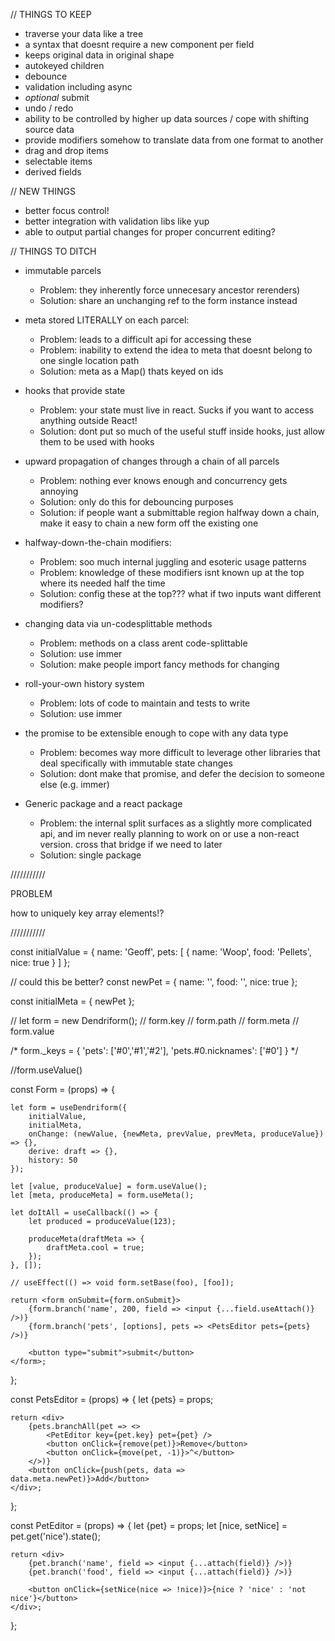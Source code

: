 // THINGS TO KEEP

- traverse your data like a tree 
- a syntax that doesnt require a new component per field
- keeps original data in original shape
- autokeyed children
- debounce
- validation including async
- *optional* submit
- undo / redo
- ability to be controlled by higher up data sources / cope with shifting source data
- provide modifiers somehow to translate data from one format to another
- drag and drop items
- selectable items
- derived fields

// NEW THINGS

- better focus control!
- better integration with validation libs like yup
- able to output partial changes for proper concurrent editing?

// THINGS TO DITCH

- immutable parcels
  - Problem: they inherently force unnecesary ancestor rerenders)
  - Solution: share an unchanging ref to the form instance instead

- meta stored LITERALLY on each parcel:
  - Problem: leads to a difficult api for accessing these
  - Problem: inability to extend the idea to meta that doesnt belong to one single location path
  - Solution: meta as a Map() thats keyed on ids

- hooks that provide state
  - Problem: your state must live in react. Sucks if you want to access anything outside React!
  - Solution: dont put so much of the useful stuff inside hooks, just allow them to be used with hooks

- upward propagation of changes through a chain of all parcels
  - Problem: nothing ever knows enough and concurrency gets annoying
  - Solution: only do this for debouncing purposes
  - Solution: if people want a submittable region halfway down a chain, make it easy to chain a new form off the existing one

- halfway-down-the-chain modifiers:
  - Problem: soo much internal juggling and esoteric usage patterns
  - Problem: knowledge of these modifiers isnt known up at the top where its needed half the time
  - Solution: config these at the top??? what if two inputs want different modifiers?

- changing data via un-codesplittable methods
  - Problem: methods on a class arent code-splittable
  - Solution: use immer
  - Solution: make people import fancy methods for changing

- roll-your-own history system
  - Problem: lots of code to maintain and tests to write
  - Solution: use immer

- the promise to be extensible enough to cope with any data type
  - Problem: becomes way more difficult to leverage other libraries that deal specifically with immutable state changes
  - Solution: dont make that promise, and defer the decision to someone else (e.g. immer)

- Generic package and a react package
  - Problem: the internal split surfaces as a slightly more complicated api, and im never really planning to work on or use a non-react version. cross that bridge if we need to later
  - Solution: single package

///////////

PROBLEM

how to uniquely key array elements!?

///////////

const initialValue = {
    name: 'Geoff',
    pets: [
        {
            name: 'Woop',
            food: 'Pellets',
            nice: true
        }
    ]
};

// could this be better?
const newPet = {
    name: '',
    food: '',
    nice: true
};

const initialMeta = {
    newPet
};

// let form = new Dendriform();
// form.key
// form.path
// form.meta
// form.value

/*
form._keys = {
    'pets': ['#0','#1','#2'],
    'pets.#0.nicknames': ['#0']
}
*/

//form.useValue()

const Form = (props) => {

    let form = useDendriform({
        initialValue,
        initialMeta,
        onChange: (newValue, {newMeta, prevValue, prevMeta, produceValue}) => {},
        derive: draft => {},
        history: 50
    });

    let [value, produceValue] = form.useValue();
    let [meta, produceMeta] = form.useMeta();

    let doItAll = useCallback(() => {
        let produced = produceValue(123);

        produceMeta(draftMeta => {
            draftMeta.cool = true;
        });
    }, []);

    // useEffect(() => void form.setBase(foo), [foo]);

    return <form onSubmit={form.onSubmit}>
        {form.branch('name', 200, field => <input {...field.useAttach()} />)}
        {form.branch('pets', [options], pets => <PetsEditor pets={pets} />)}

        <button type="submit">submit</button>
    </form>;
};

const PetsEditor = (props) => {
    let {pets} = props;

    return <div>
        {pets.branchAll(pet => <>
            <PetEditor key={pet.key} pet={pet} />
            <button onClick={remove(pet)}>Remove</button>
            <button onClick={move(pet, -1)}>^</button>
        </>)}
        <button onClick={push(pets, data => data.meta.newPet)}>Add</button>
    </div>;
};

const PetEditor = (props) => {
    let {pet} = props;
    let [nice, setNice] = pet.get('nice').state();

    return <div>
        {pet.branch('name', field => <input {...attach(field)} />)}
        {pet.branch('food', field => <input {...attach(field)} />)}

        <button onClick={setNice(nice => !nice)}>{nice ? 'nice' : 'not nice'}</button>
    </div>;
};

